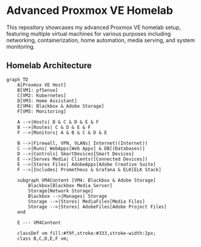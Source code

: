 # Advanced Proxmox VE Homelab

This repository showcases my advanced Proxmox VE homelab setup, featuring multiple virtual machines for various purposes including networking, containerization, home automation, media serving, and system monitoring.

## Homelab Architecture

```mermaid
graph TD
    A[Proxmox VE Host]
    B[VM1: pfSense]
    C[VM2: Kubernetes]
    D[VM3: Home Assistant]
    E[VM4: Blackbox & Adobe Storage]
    F[VM5: Monitoring]

    A -->|Hosts| B & C & D & E & F
    B -->|Routes| C & D & E & F
    F -->|Monitors| A & B & C & D & E

    B -->|Firewall, VPN, VLANs| Internet((Internet))
    C -->|Runs| WebApps[Web Apps] & DB[(Databases)]
    D -->|Controls| SmartDevices{Smart Devices}
    E -->|Serves Media| Clients([Connected Devices])
    E -->|Stores Files| AdobeApps[Adobe Creative Suite]
    F -->|Includes| Prometheus & Grafana & ELK[ELK Stack]

    subgraph VM4Content [VM4: Blackbox & Adobe Storage]
        Blackbox[Blackbox Media Server]
        Storage[Network Storage]
        Blackbox -->|Manages| Storage
        Storage -->|Stores| MediaFiles[Media Files]
        Storage -->|Stores| AdobeFiles[Adobe Project Files]
    end

    E --- VM4Content

    classDef vm fill:#f9f,stroke:#333,stroke-width:2px;
    class B,C,D,E,F vm;
